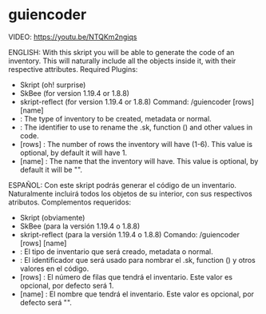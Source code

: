 # guiencoder
VIDEO: https://youtu.be/NTQKm2ngiqs

ENGLISH:
With this skript you will be able to generate the code of an inventory. This will naturally include all the objects inside it, with their respective attributes.
Required Plugins:
- Skript (oh! surprise)
- SkBee (for version 1.19.4 or 1.8.8)
- skript-reflect (for version 1.19.4 or 1.8.8)
Command:
/guiencoder <type> <ID> [rows] [name]
- <type> : The type of inventory to be created, metadata or normal.
- <ID> : The identifier to use to rename the <ID>.sk, function <ID>() and other values ​​in code.
- [rows] : The number of rows the inventory will have (1-6). This value is optional, by default it will have 1.
- [name] : The name that the inventory will have. This value is optional, by default it will be "".

ESPAÑOL:
Con este skript podrás generar el código de un inventario. Naturalmente incluirá todos los objetos de su interior, con sus respectivos atributos.
Complementos requeridos:
- Skript (obviamente)
- SkBee (para la versión 1.19.4 o 1.8.8)
- skript-reflect (para la versión 1.19.4 o 1.8.8)
Comando:
/guiencoder <type> <ID> [rows] [name]
- <type> : El tipo de inventario que será creado, metadata o normal.
- <ID> : El identificador que será usado para nombrar el <ID>.sk, function <ID>() y otros valores en el código.
- [rows] : El número de filas que tendrá el inventario. Este valor es opcional, por defecto será 1.
- [name] : El nombre que tendrá el inventario. Este valor es opcional, por defecto será "".
